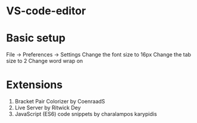 # VS-code-editor
# Basic setup
  File -> Preferences -> Settings
  Change the font size to 16px
  Change the tab size to 2
  Change word wrap on
  
# Extensions
1. Bracket Pair Colorizer by CoenraadS
2. Live Server by Ritwick Dey
3. JavaScript (ES6) code snippets by charalampos karypidis
